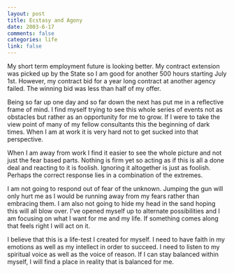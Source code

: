 ```yaml
--- 
layout: post
title: Ecstasy and Agony
date: 2003-6-17
comments: false
categories: life
link: false
---
```

My short term employment future is looking better. My contract extension was picked up by the State so I am good for another 500 hours starting July 1st. However, my contract bid for a year long contract at another agency failed. The winning bid was less than half of my offer.

Being so far up one day and so far down the next has put me in a reflective frame of mind. I find myself trying to see this whole series of events not as obstacles but rather as an opportunity for me to grow. If I were to take the view point of many of my fellow consultants this the beginning of dark times. When I am at work it is very hard not to get sucked into that perspective.

When I am away from work I find it easier to see the whole picture and not just the fear based parts. Nothing is firm yet so acting as if this is all a done deal and reacting to it is foolish. Ignoring it altogether is just as foolish. Perhaps the correct response lies in a combination of the extremes.

I am not going to respond out of fear of the unknown. Jumping the gun will only hurt me as I would be running away from my fears rather than embracing them. I am also not going to hide my head in the sand hoping this will all blow over. I've opened myself up to alternate possibilities and I am focusing on what I want for me and my life. If something comes along that feels right I will act on  it.

I believe that this is a life-test I created for myself. I need to have faith in my emotions as well as my intellect in order to succeed. I need to listen to my spiritual voice as well as the voice of reason. If I can stay balanced within myself, I will find a place in reality that is balanced for me.


